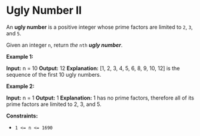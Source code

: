 # Ugly Number II

An **ugly number** is a positive integer whose prime factors are limited to `2`, `3`, and `5`.

Given an integer `n`, return _the_ `nth` _**ugly number**_.

**Example 1:**

**Input:** n = 10
**Output:** 12
**Explanation:** \[1, 2, 3, 4, 5, 6, 8, 9, 10, 12\] is the sequence of the first 10 ugly numbers.

**Example 2:**

**Input:** n = 1
**Output:** 1
**Explanation:** 1 has no prime factors, therefore all of its prime factors are limited to 2, 3, and 5.

**Constraints:**

*   `1 <= n <= 1690`